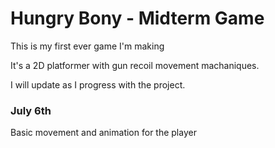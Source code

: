 # Hungry Bony - Midterm Game

This is my first ever game I'm making

It's a 2D platformer with gun recoil movement machaniques.

I will update as I progress with the project.

### July 6th
Basic movement and animation for the player